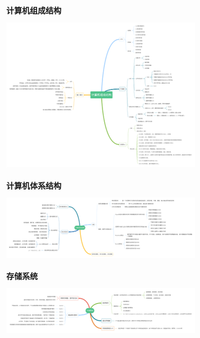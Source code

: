 
## 计算机组成结构

![计算机组成结构](computer.png)

## 计算机体系结构

![计算机体系结构](computer-system.png)


## 存储系统

![img](store-system.png)